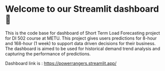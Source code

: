 
# Welcome to our Streamlit dashboard👋

This is the code base for dashboard of Short Term Load Forecasting project for DI 502 course at METU.
This project gives users predictions for 8-hour and 168-hour (1 week) to support data driven decisions for their business.
The dashboard is aimed to be used for historical demand trend analysis and capturing the performance of predictions.

Dashboard link is : https://powerrangers.streamlit.app/
